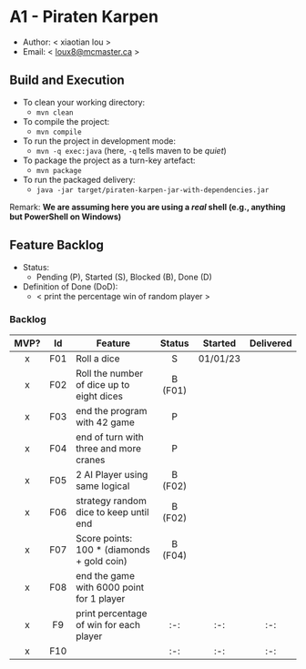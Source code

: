 # A1 - Piraten Karpen

  * Author: < xiaotian lou >
  * Email: < loux8@mcmaster.ca >

## Build and Execution

  * To clean your working directory:
    * `mvn clean`
  * To compile the project:
    * `mvn compile`
  * To run the project in development mode:
    * `mvn -q exec:java` (here, `-q` tells maven to be _quiet_)
  * To package the project as a turn-key artefact:
    * `mvn package`
  * To run the packaged delivery:
    * `java -jar target/piraten-karpen-jar-with-dependencies.jar` 

Remark: **We are assuming here you are using a _real_ shell (e.g., anything but PowerShell on Windows)**

## Feature Backlog

 * Status: 
   * Pending (P), Started (S), Blocked (B), Done (D)
 * Definition of Done (DoD):
   * < print the percentage win of random player >

### Backlog 

| MVP? | Id  | Feature  | Status  |  Started  | Delivered |
| :-:  |:-:  |---       | :-:     | :-:       | :-:       |
| x   | F01 | Roll a dice |  S | 01/01/23 |  |
| x   | F02 | Roll the number of dice up to eight dices  |  B (F01) |   |
| x   |F03 | end the program with 42 game  |  P  |   |
| x   | F04 | end of turn with three and more cranes | P | |
| x   | F05 | 2 AI Player using same logical  | B (F02) | |
| x   | F06 | strategy random dice to keep until end  | B (F02) | |
| x   | F07 | Score points: 100 * (diamonds + gold coin) | B (F04) | | 
| x   | F08 | end the game with 6000 point for 1 player | | |
| x  |F9  |print percentage of win for each player | :-:     | :-:       | :-:       |
| x  |F10  | | :-:     | :-:       | :-:       |


